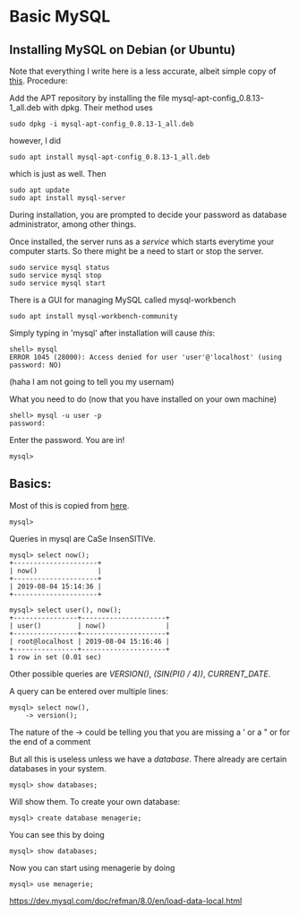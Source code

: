 # Basic MySQL

## Installing MySQL on Debian (or Ubuntu)
Note that everything I write here is a less accurate, albeit simple copy of [this](https://dev.mysql.com/doc/mysql-apt-repo-quick-guide/en/).
Procedure:

Add the APT repository by installing the file mysql-apt-config\_0.8.13-1\_all.deb with dpkg. 
Their method uses

    sudo dpkg -i mysql-apt-config_0.8.13-1_all.deb

however, I did

    sudo apt install mysql-apt-config_0.8.13-1_all.deb

which is just as well. Then

    sudo apt update
    sudo apt install mysql-server

During installation, you are prompted to decide your password as database administrator, among other things.

Once installed, the server runs as a *service* which starts everytime your computer starts. So there might be a need to start or stop the server.

    sudo service mysql status
    sudo service mysql stop
    sudo service mysql start

There is a GUI for managing MySQL called mysql-workbench

    sudo apt install mysql-workbench-community

Simply typing in 'mysql' after installation will cause *this*:

    shell> mysql
    ERROR 1045 (28000): Access denied for user 'user'@'localhost' (using password: NO)

(haha I am not going to tell you my usernam)

What you need to do (now that you have installed on your own machine)

    shell> mysql -u user -p
    password:

Enter the password. You are in!

    mysql>

## Basics:

Most of this is copied from [here](https://dev.mysql.com/doc/refman/8.0/en/tutorial.html).

    mysql>

Queries in mysql are CaSe InsenSITIVe. 

    mysql> select now();
    +---------------------+
    | now()               |
    +---------------------+
    | 2019-08-04 15:14:36 |
    +---------------------+

    mysql> select user(), now();
    +----------------+---------------------+
    | user()         | now()               |
    +----------------+---------------------+
    | root@localhost | 2019-08-04 15:16:46 |
    +----------------+---------------------+
    1 row in set (0.01 sec)

Other possible queries are *VERSION()*, *(SIN(PI() / 4))*, *CURRENT_DATE*.


A query can be entered over multiple lines:

    mysql> select now(),
        -> version();

The nature of the -> could be telling you that you are missing a \' or a \" or for the end of a comment

But all this is useless unless we have a *database*. There already are certain databases in your system.

    mysql> show databases;

Will show them.
To create your own database:

    mysql> create database menagerie;

You can see this by doing

    mysql> show databases;

Now you can start using menagerie by doing

    mysql> use menagerie;


https://dev.mysql.com/doc/refman/8.0/en/load-data-local.html
